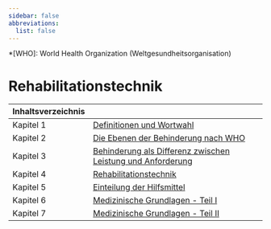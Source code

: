 ```yaml
---
sidebar: false
abbreviations:
  list: false
---
```


<!-- prettier-ignore -->
*[WHO]: World Health Organization (Weltgesundheitsorganisation)

# Rehabilitationstechnik

<!-- prettier-ignore -->
| Inhaltsverzeichnis ||
| :------------------ | -------------------------------------------------------------------------- |
| Kapitel 1          | [Definitionen und Wortwahl](chapter1.md)                                   |
| Kapitel 2          | [Die Ebenen der Behinderung nach WHO](chapter2.md)                         |
| Kapitel 3          | [Behinderung als Differenz zwischen Leistung und Anforderung](chapter3.md) |
| Kapitel 4          | [Rehabilitationstechnik](chapter4.md)                                      |
| Kapitel 5          | [Einteilung der Hilfsmittel](chapter5.md)                                  |
| Kapitel 6          | [Medizinische Grundlagen - Teil I](chapter6.md)                            |
| Kapitel 7          | [Medizinische Grundlagen - Teil II](chapter7.md)                           |

<!-- !!!include(general/attribution.md)!!! -->
